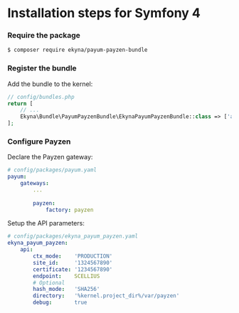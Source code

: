 # Installation steps for Symfony 4

### Require the package

```bash
$ composer require ekyna/payum-payzen-bundle
```

### Register the bundle

Add the bundle to the kernel:

```php
// config/bundles.php
return [
    // ...
    Ekyna\Bundle\PayumPayzenBundle\EkynaPayumPayzenBundle::class => ['all' => true],
];
```

### Configure Payzen

Declare the Payzen gateway:

```yaml
# config/packages/payum.yaml
payum:
    gateways:
        ...
    
        payzen:
            factory: payzen
```

Setup the API parameters:

```yaml
# config/packages/ekyna_payum_payzen.yaml
ekyna_payum_payzen:
    api:
        ctx_mode:    'PRODUCTION'
        site_id:     '1324567890'
        certificate: '1234567890'
        endpoint:    SCELLIUS
        # Optional
        hash_mode:   'SHA256'
        directory:   '%kernel.project_dir%/var/payzen'
        debug:       true
```
